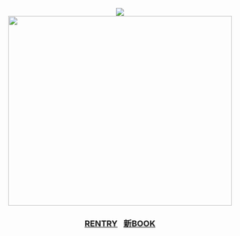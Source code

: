 
<div align = "center">

![](https://komarev.com/ghpvc/?username=zyvism&color=7a7a7a&style=flat-square&label=victims)
<br>
<img src="https://files.catbox.moe/k7lqth.png" width="450" height="382"><br>
<h3> <a href="https://rentry.co/maIevolentvoid">RENTRY</a>⠀<a href="https://goge.atabook.org">新BOOK</a>
